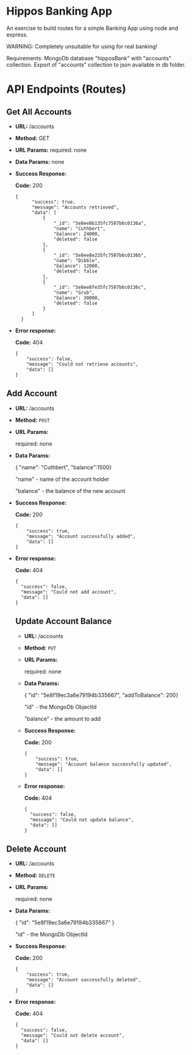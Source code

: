 # Hippos Banking App

An exercise to build routes for a simple Banking App using node and express.

WARNING: Completely unsuitable for using for real banking!

Requirements:
MongoDb database "hipposBank" with "accounts" collection.
Export of "accounts" collection to json available in db folder.

# API Endpoints (Routes)

##  Get All Accounts
* **URL:** /accounts

* **Method:** GET

* **URL Params:** required: none

* **Data Params:** none

* **Success Response:**

    **Code:** 200
    ```
    {
          "success": true,
          "message": "Accounts retrieved",
          "data": [
              {
                  "_id": "5e8ee8b135fc7507b6c0136a",
                  "name": "Cuthbert",
                  "balance": 24000,
                  "deleted": false
              },
              {
                  "_id": "5e8ee8e235fc7507b6c0136b",
                  "name": "Dibble",
                  "balance": 12000,
                  "deleted": false
              },
              {
                  "_id": "5e8ee8fe35fc7507b6c0136c",
                  "name": "Grub",
                  "balance": 30000,
                  "deleted": false
              }
          ]
      }
    ```
  
* **Error response:**
  
    **Code:** 404
    ```
    {
        "success": false,
        "message": "Could not retrieve accounts",
        "data": []
    }
    ```

## Add Account

* **URL:** /accounts

* **Method:** `POST`

* **URL Params:**

    required: none

* **Data Params:**
 
    { "name": "Cuthbert", "balance":1500}

    "name" - name of the account holder

    "balance" - the balance of the new account

* **Success Response:**

    **Code:** 200
    ```
    {
        "success": true,
        "message": "Account successfully added",
        "data": []
    }
    ```
  
* **Error response:**
    
    **Code:** 404
    ```
    {
      "success": false,
      "message": "Could not add account",
      "data": []
    }
    ```
  
  ## Update Account Balance
  
  * **URL:** /accounts
  
  * **Method:** `PUT`
  
  * **URL Params:**
  
      required: none
  
  * **Data Params:**
   
      { "id": "5e8f19ec3a6e79194b335667", "addToBalance": 200}
  
      "id" - the MongoDb ObjectId
  
      "balance" - the amount to add
  
  * **Success Response:**
  
      **Code:** 200
      ```
      {
          "success": true,
          "message": "Account balance successfully updated",
          "data": []
      }
      ```
    
  * **Error response:**
      
      **Code:** 404
      ```
      {
        "success": false,
        "message": "Could not update balance",
        "data": []
      }
      ```
    
## Delete Account
  
  * **URL:** /accounts
  
  * **Method:** `DELETE`
  
  * **URL Params:**
  
      required: none
  
  * **Data Params:**
   
      { "id": "5e8f19ec3a6e79194b335667" }
  
      "id" - the MongoDb ObjectId
  
  * **Success Response:**
  
      **Code:** 200
      ```
      {
          "success": true,
          "message": "Account successfully deleted",
          "data": []
      }
      ```
    
  * **Error response:**
      
      **Code:** 404
      ```
      {
        "success": false,
        "message": "Could not delete account",
        "data": []
      }
      ```